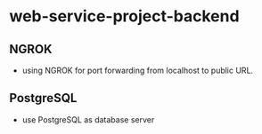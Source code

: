 # web-service-project-backend

## NGROK

  - using NGROK for port forwarding from localhost to public URL.

## PostgreSQL
  - use PostgreSQL as database server
